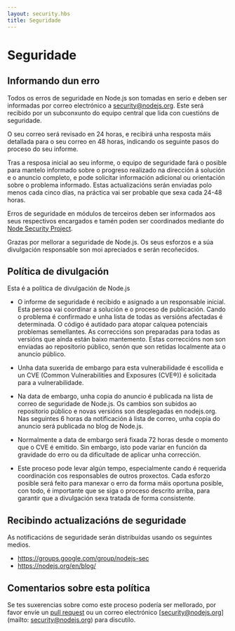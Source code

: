 ```yaml
---
layout: security.hbs
title: Seguridade
---
```

# Seguridade

## Informando dun erro

Todos os erros de seguridade en Node.js son tomadas en serio e deben ser informadas por correo electrónico a 
[security@nodejs.org](mailto:security@nodejs.org).
Este será recibido por un subconxunto do equipo central que lida con cuestións de seguridade.

O seu correo será revisado en 24 horas, e recibirá unha resposta máis detallada para o seu correo en 48 horas,
indicando os seguinte pasos do proceso do seu informe.

Tras a resposa inicial ao seu informe, o equipo de seguridade fará o posible para mantelo informado sobre o progreso
realizado na dirección á solución e o anuncio completo, e pode solicitar información adicional ou orientación sobre o
problema informado.
Estas actualizacións serán enviadas polo menos cada cinco días, na práctica vai ser probable que sexa cada 24-48
horas.

Erros de seguridade en módulos de terceiros deben ser informados aos seus respectivos encargados e tamén poden ser
coordinados mediante do [Node Security Project](https://nodesecurity.io).

Grazas por mellorar a seguridade de Node.js. Os seus esforzos e a súa divulgación responsable son moi apreciados e
serán recoñecidos.

## Política de divulgación

Esta é a política de divulgación de Node.js

- O informe de seguridade é recibido e asignado a un responsable inicial. Esta persoa vai coordinar a solución 
e o proceso de publicación. Cando o problema é confirmado e unha lista de todas as versións afectadas é determinada.
O código é autidado para atopar calquea potenciais problemas semellantes. As correccións son preparadas para todas
as versións que aínda están baixo mantemento. Estas correccións non son enviadas ao repositorio público, senón que
son retidas localmente ata o anuncio público.

- Unha data suxerida de embargo para esta vulnerabilidade é escollida e un CVE (Common Vulnerabilities and  Exposures (CVE®))
é solicitada para a vulnerabilidade.

- Na data de embargo, unha copia do anuncio é publicada na lista de correo de seguridade de Node.js. Os cambios son subidos ao repositorio público e novas versións son desplegadas en nodejs.org. Nas seguintes 6 horas da notificación á lista de correo, unha copia do anuncio será publicada no blog de Node.js. 

- Normalmente a data de embargo será fixada 72 horas desde o momento que o CVE é emitido. Sin embargo, isto pode
variar en función da gravidade do erro ou da dificultade de aplicar unha corrección.

- Este proceso pode levar algún tempo, especialmente cando é requerida coordinación cos responsables de outros
proxectos. Cada esforzo posible será feito para manexar o erro da forma máis oportuna posible, con todo, é 
importante que se siga o proceso descrito arriba, para garantir que a divulgación sexa tratada de forma
consistente.

## Recibindo actualizacións de seguridade

As notificacións de seguridade serán distribuídas usando os seguintes medios.

- <https://groups.google.com/group/nodejs-sec>
- <https://nodejs.org/en/blog/>


## Comentarios sobre esta política

Se tes suxerencias sobre como este proceso podería ser mellorado, por favor envíe un [pull request](https://github.com/nodejs/nodejs.org)
ou un correo electrónico [security@nodejs.org] (mailto: security@nodejs.org) para discutilo.

